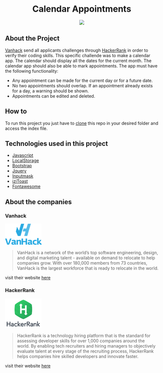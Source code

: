 <h1 align="center"> Calendar Appointments </h1>
<p align="center"><img src="https://png.icons8.com/color/overtime/120"></p>

## About the Project

[Vanhack](#Vanhack) send all applicants challenges through [HackerRank](#HackerRank) in order to verify their coding skills. This specific challende was to make a calendar app. The calendar should display all the dates for the current month. The calendar app should also be able to mark appointments. The app must have the following functionality:

- Any appointment can be made for the current day or for a future date.
- No two appointments should overlap. If an appointment already exists for a day, a warning should be shown.
- Appointments can be edited and deleted.

## How to

To run this project you just have to [clone](https://help.github.com/articles/cloning-a-repository/) this repo in your desired folder and access the index file.

## Technologies used in this project


- [Javascript](https://developer.mozilla.org/en-US/docs/Web/JavaScript)
- [LocalStorage](https://developer.mozilla.org/en-US/docs/Web/API/Storage/LocalStorage)
- [Bootstrap](https://getbootstrap.com/)
- [Jquery](https://jquery.com/)
- [Inputmask](https://robinherbots.github.io/Inputmask/)
- [iziToast](http://izitoast.marcelodolce.com/)
- [Fontawesome](https://fontawesome.com/)

## About the companies

### Vanhack

<p align="center" style="max-height: 120px; max-width: 120px;"><img src="assets/vanhack.png" style="max-height: 120px; max-width: 120px;"></p>

> VanHack is a network of the world’s top software engineering, design, and digital marketing talent - available on demand to relocate to help companies grow. With over 180,000 members from 73 countries, VanHack is the largest workforce that is ready to relocate in the world.

visit their website [here](https://www.vanhack.com)

### HackerRank

<p align="center" style="max-height: 120px; max-width: 120px;"><img src="assets/hackerrank.png" style="max-height: 120px; max-width: 120px;"></p>

> HackerRank is a technology hiring platform that is the standard for assessing developer skills for over 1,000 companies around the world. By enabling tech recruiters and hiring managers to objectively evaluate talent at every stage of the recruiting process, HackerRank helps companies hire skilled developers and innovate faster.

visit their website [here](https://www.hackerrank.com)
